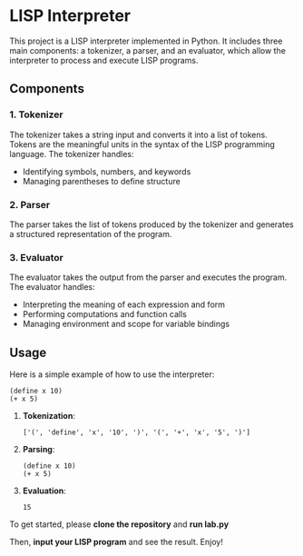 # LISP Interpreter

This project is a LISP interpreter implemented in Python. It includes three main components: a tokenizer, a parser, and an evaluator, which allow the interpreter to process and execute LISP programs.

## Components

### 1. Tokenizer
The tokenizer takes a string input and converts it into a list of tokens. Tokens are the meaningful units in the syntax of the LISP programming language. The tokenizer handles:
- Identifying symbols, numbers, and keywords
- Managing parentheses to define structure

### 2. Parser
The parser takes the list of tokens produced by the tokenizer and generates a structured representation of the program.

### 3. Evaluator
The evaluator takes the output from the parser and executes the program. The evaluator handles:
- Interpreting the meaning of each expression and form
- Performing computations and function calls
- Managing environment and scope for variable bindings

## Usage

Here is a simple example of how to use the interpreter:

```
(define x 10)
(+ x 5)
```

1. **Tokenization**:
   ```
   ['(', 'define', 'x', '10', ')', '(', '+', 'x', '5', ')']
   ```

2. **Parsing**:
   ```
   (define x 10)
   (+ x 5)
   ```

3. **Evaluation**:
   ```
   15
   ```

To get started, please **clone the repository** and **run lab.py**

Then, **input your LISP program** and see the result. Enjoy!
